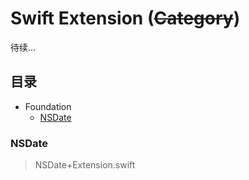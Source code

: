 # Swift Extension (~~Category~~)
待续...
## 目录
* Foundation
  * [NSDate](#tools)

### <a id="date"></a>NSDate
> NSDate+Extension.swift
